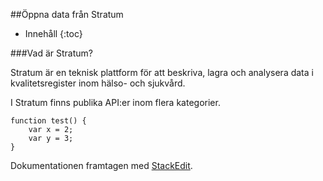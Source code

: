 ##Öppna data från Stratum

* Innehåll
{:toc}

###Vad är Stratum?

Stratum är en teknisk plattform för att beskriva, lagra och analysera data i kvalitetsregister inom hälso- och sjukvård.

I Stratum finns publika API:er inom flera kategorier. 

```
function test() {
	var x = 2;
	var y = 3;
}
```

Dokumentationen framtagen med [<i class="icon-provider-stackedit"></i> StackEdit](https://stackedit.io/).

